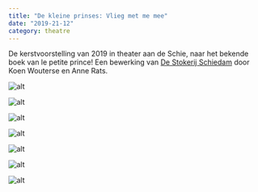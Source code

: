 ```yaml
---
title: "De kleine prinses: Vlieg met me mee"
date: "2019-21-12"
category: theatre
---
```


De kerstvoorstelling van 2019 in theater aan de Schie, naar het bekende boek van le petite prince! Een bewerking van [De Stokerij Schiedam](https://www.destokerijschiedam.nl/) door Koen Wouterse en Anne Rats. 

![alt](../De-kleine-prinses\DeKleinePrins(es)2019-10-14_00044.jpg)

![alt](../De-kleine-prinses\C1_01661.jpg)

![alt](../De-kleine-prinses\C1_01702.jpg)

![alt](../De-kleine-prinses\C1_01705.jpg)

![alt](../De-kleine-prinses\C1_09747.jpg)

![alt](../De-kleine-prinses\C1_00347.jpg)

![alt](../De-kleine-prinses\C1_09510.jpg)



